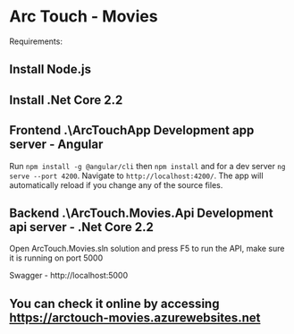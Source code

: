 # Arc Touch - Movies

Requirements:
## Install Node.js
## Install .Net Core 2.2

## Frontend .\ArcTouchApp Development app server - Angular

Run `npm install -g @angular/cli` then `npm install` and for a dev server `ng serve --port 4200`. Navigate to `http://localhost:4200/`. The app will automatically reload if you change any of the source files.


## Backend .\ArcTouch.Movies.Api Development api server  - .Net Core 2.2

Open ArcTouch.Movies.sln solution and press F5 to run the API, make sure it is running on port 5000

Swagger - http://localhost:5000


## You can check it online by accessing https://arctouch-movies.azurewebsites.net